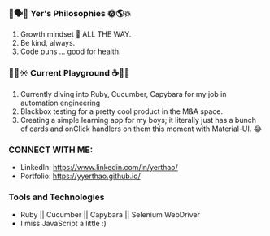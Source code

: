 
### 🧐🗣🧞 Yer's Philosophies 🌞🌎💥
1. Growth mindset 🌱 ALL THE WAY. 
2. Be kind, always.
3. Code puns ... good for health.

### 🔭🌈☀️ Current Playground ☕️🥅🏀
1. Currently diving into Ruby, Cucumber, Capybara for my job in automation engineering
2. Blackbox testing for a pretty cool product in the M&A space.
2. Creating a simple learning app for my boys; it literally just has a bunch of cards and onClick handlers on them this moment with Material-UI. 😂 

<!-- 
### ⚡⚡⚡ Non-Code Stuff ⚡⚡⚡
 -->

### CONNECT WITH ME:
* LinkedIn: https://www.linkedin.com/in/yerthao/
* Portfolio: https://yyerthao.github.io/

### Tools and Technologies 
* Ruby || Cucumber || Capybara || Selenium WebDriver
* I miss JavaScript a little :) 


<!-- ### Yer in a Nutshell -->
